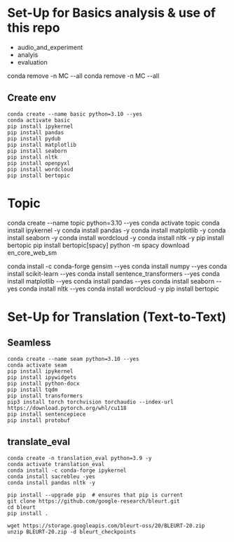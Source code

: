 # Set-Up for Basics analysis & use of this repo
- audio_and_experiment
- analyis
- evaluation

conda remove -n MC --all
conda remove -n MC --all

## Create env

```
conda create --name basic python=3.10 --yes
conda activate basic
pip install ipykernel
pip install pandas
pip install pydub
pip install matplotlib
pip install seaborn
pip install nltk
pip install openpyxl
pip install wordcloud
pip install bertopic
```

# Topic
conda create --name topic python=3.10 --yes
conda activate topic
conda install ipykernel -y
conda install pandas  -y
conda install matplotlib -y
conda install seaborn -y
conda install wordcloud -y
conda install nltk -y
pip install bertopic
pip install bertopic[spacy]
python -m spacy download en_core_web_sm



conda install -c conda-forge gensim  --yes
conda install numpy  --yes
conda install scikit-learn --yes
conda install sentence_transformers --yes
conda install matplotlib  --yes 
conda install pandas  --yes
conda install seaborn  --yes
conda install nltk  --yes
conda install wordcloud -y
pip install bertopic

# Set-Up for Translation (Text-to-Text)

## Seamless

```
conda create --name seam python=3.10 --yes
conda activate seam
pip install ipykernel
pip install ipywidgets
pip install python-docx
pip install tqdm
pip install transformers
pip3 install torch torchvision torchaudio --index-url https://download.pytorch.org/whl/cu118
pip install sentencepiece
pip install protobuf
```

## translate_eval

```
conda create -n translation_eval python=3.9 -y
conda activate translation_eval
conda install -c conda-forge ipykernel
conda install sacrebleu -yes
conda install pandas nltk -y

pip install --upgrade pip  # ensures that pip is current
git clone https://github.com/google-research/bleurt.git
cd bleurt
pip install .

wget https://storage.googleapis.com/bleurt-oss/20/BLEURT-20.zip
unzip BLEURT-20.zip -d bleurt_checkpoints




```